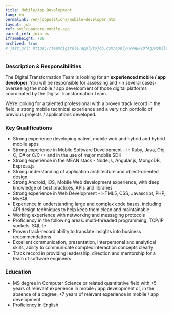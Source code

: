 ```yaml
---
title: Mobile/App Development
lang: en
permalink: /en/jobpositions/mobile-developer.htm
layout: job
ref: sviluppatore-mobile-app
parent_ref: join-us
iframeheight: 700
archived: true
# jazz_url: https://teamdigitale.applytojob.com/apply/w9WEk9DfAg/MobileApp-Development
---
```


### Description & Responsibilities
The Digital Transformation Team is looking for an **experienced mobile / app developer**.
You will be responsible for assessing and -in several cases- overseeing the mobile / app development of those digital platforms coordinated by the Digital Transformation Team. 

We’re looking for a talented professional with a proven track record in the field, a strong mobile technical experience and a very rich portfolio of previous projects / applications developed.




### Key Qualifications
- Strong experience developing native, mobile web and hybrid and hybrid mobile apps 
- Strong experience in Mobile Software Development – in Ruby, Java, Obj-C, C# or C/C++ and in the use of major mobile SDK
- Strong experience in the MEAN stack - Node.js, Angular.js, MongoDB, Express.js
- Strong understanding of application architecture and object-oriented design
- Strong Android, iOS, Mobile Web development experience, with deep knowledge of best practices, APIs and libraries
- Strong experience in Web Development - HTML5, CSS, Javascript, PHP, MySQL
- Experience in understanding large and complex code bases, including API design techniques to help keep them clean and maintainable
- Working experience with networking and messaging protocols
- Proficiency in the following areas: multi-threaded programming, TCP/IP sockets, SQLite
- Proven track-record ability to translate insights into business recommendations 
- Excellent communication, presentation, interpersonal and analytical skills, ability to communicate complex interaction concepts clearly 
- Track record in providing leadership, direction and mentorship for a team of software engineers




### Education
- MS degree in Computer Science or related quantitative field with +5 years of relevant experience in mobile / app development or, in the absence of a degree, +7 years of relevant experience in mobile / app development 
- Proficiency in English


